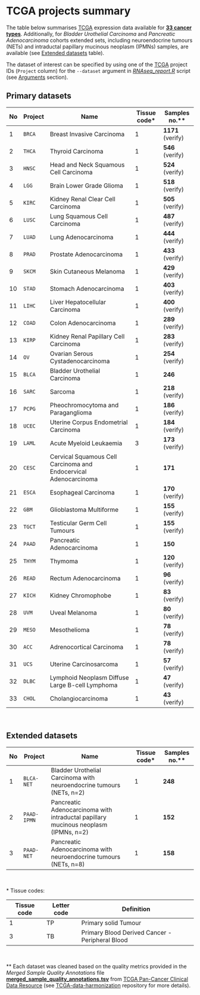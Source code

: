 # TCGA projects summary


The table below summarises [TCGA](https://portal.gdc.cancer.gov/) expression data available for **[33 cancer types](#primary-datasets)**. Additionally, for *Bladder Urothelial Carcinoma* and *Pancreatic Adenocarcinoma* cohorts extended sets, including neuroendocrine tumours (NETs) and intraductal papillary mucinous neoplasm (IPMNs) samples, are available (see [Extended datasets](#extended-datasets) table).

The dataset of interest can be specified by using one of the [TCGA](https://portal.gdc.cancer.gov/) project IDs (`Project` column) for the `--dataset` argument in *[RNAseq_report.R](./rmd_files/RNAseq_report.R)* script (see [Arguments](./README.md#arguments) section).

## Primary datasets

No | Project | Name | Tissue code\* | Samples no.\**
------------ | ------------ | ------------ | ------------ | ------------
1 | `BRCA`  | Breast Invasive Carcinoma | 1 | **1171** (verify)
2 | `THCA`  | Thyroid Carcinoma | 1 | **546** (verify)
3 | `HNSC`  | Head and Neck Squamous Cell Carcinoma | 1 | **524** (verify)
4 | `LGG`   | Brain Lower Grade Glioma | 1 | **518** (verify)
5 | `KIRC`  | Kidney Renal Clear Cell Carcinoma | 1 | **505** (verify)
6 | `LUSC`  | Lung Squamous Cell Carcinoma | 1 | **487** (verify)
7 | `LUAD`  | Lung Adenocarcinoma | 1 | **444** (verify)
8 | `PRAD`  | Prostate Adenocarcinoma | 1 | **433** (verify)
9 | `SKCM`  | Skin Cutaneous Melanoma | 1 | **429** (verify)
10 | `STAD`  | Stomach Adenocarcinoma | 1 | **403** (verify)
11 | `LIHC`  | Liver Hepatocellular Carcinoma | 1 | **400** (verify)
12 | `COAD`  | Colon Adenocarcinoma | 1 | **289** (verify)
13 | `KIRP` | Kidney Renal Papillary Cell Carcinoma | 1 | **283** (verify)
14 | `OV`    | Ovarian Serous Cystadenocarcinoma | 1 | **254** (verify)
15 | `BLCA`  | Bladder Urothelial Carcinoma | 1 | **246**
16 | `SARC` | Sarcoma | 1 | **218** (verify)
17 | `PCPG`  | Pheochromocytoma and Paraganglioma | 1 | **186** (verify)
18 | `UCEC`  | Uterine Corpus Endometrial Carcinoma | 1 | **184** (verify)
19 | `LAML`  | Acute Myeloid Leukaemia | 3 | **173** (verify)
20 | `CESC`  | Cervical Squamous Cell Carcinoma and Endocervical Adenocarcinoma | 1 | **171**
21 | `ESCA`  | Esophageal Carcinoma | 1 | **170** (verify)
22 | `GBM`   | Glioblastoma Multiforme | 1 | **155** (verify)
23 | `TGCT`  | Testicular Germ Cell Tumours | 1 | **155** (verify)
24 | `PAAD`  | Pancreatic Adenocarcinoma | 1 | **150**
25 | `THYM`  | Thymoma | 1 | **120** (verify)
26 | `READ` | Rectum Adenocarcinoma | 1 | **96** (verify)
27 | `KICH`  | Kidney Chromophobe | 1 | **83** (verify)
28 | `UVM`   | Uveal Melanoma | 1 | **80** (verify)
29 | `MESO` | Mesothelioma | 1 | **78** (verify)
30 | `ACC`   | Adrenocortical Carcinoma | 1 | **78** (verify)
31 | `UCS`   | Uterine Carcinosarcoma | 1 | **57** (verify)
32 | `DLBC`  | Lymphoid Neoplasm Diffuse Large B-cell Lymphoma | 1 | **47** (verify)
33 | `CHOL`  | Cholangiocarcinoma | 1 | **43** (verify)
<br />

## Extended datasets

No | Project | Name | Tissue code\* | Samples no.\**
------------ | ------------ | ------------ | ------------ | ------------
1 | `BLCA-NET`  | Bladder Urothelial Carcinoma with neuroendocrine tumours (NETs, n=2) | 1 | **248**
2 | `PAAD-IPMN`  | Pancreatic Adenocarcinoma with intraductal papillary mucinous neoplasm (IPMNs, n=2) | 1 | **152**
3 | `PAAD-NET`  | Pancreatic Adenocarcinoma with neuroendocrine tumours (NETs, n=8) | 1 | **158**
<br />

\* Tissue codes:

Tissue code | Letter code | Definition
------------ | ------------ | ------------
1 | TP  | Primary solid Tumour
3 | TB  | Primary Blood Derived Cancer - Peripheral Blood
<br />

\** Each dataset was cleaned based on the quality metrics provided in the *Merged Sample Quality Annotations* file **[merged_sample_quality_annotations.tsv](http://api.gdc.cancer.gov/data/1a7d7be8-675d-4e60-a105-19d4121bdebf)** from [TCGA Pan-Cancer Clinical Data Resource](https://gdc.cancer.gov/about-data/publications/PanCan-Clinical-2018) (see [TCGA-data-harmonization](https://github.com/umccr/TCGA-data-harmonization/tree/master/expression/README.md#data-clean-up) repository for more details).
 
 